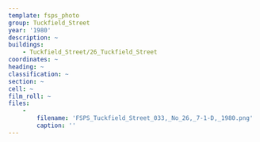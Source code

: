 ```yaml
---
template: fsps_photo
group: Tuckfield_Street
year: '1980'
description: ~
buildings:
    - Tuckfield_Street/26_Tuckfield_Street
coordinates: ~
heading: ~
classification: ~
section: ~
cell: ~
film_roll: ~
files:
    -
        filename: 'FSPS_Tuckfield_Street_033,_No_26,_7-1-D,_1980.png'
        caption: ''
---
```

